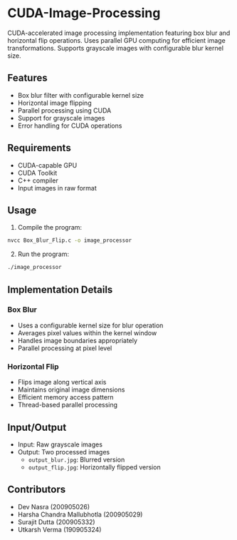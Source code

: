 # CUDA-Image-Processing
CUDA-accelerated image processing implementation featuring box blur and horizontal flip operations. Uses parallel GPU computing for efficient image transformations. Supports grayscale images with configurable blur kernel size.

## Features
- Box blur filter with configurable kernel size
- Horizontal image flipping
- Parallel processing using CUDA
- Support for grayscale images
- Error handling for CUDA operations

## Requirements
- CUDA-capable GPU
- CUDA Toolkit
- C++ compiler
- Input images in raw format

## Usage
1. Compile the program:
```bash
nvcc Box_Blur_Flip.c -o image_processor
```

2. Run the program:
```bash
./image_processor
```

## Implementation Details

### Box Blur
- Uses a configurable kernel size for blur operation
- Averages pixel values within the kernel window
- Handles image boundaries appropriately
- Parallel processing at pixel level

### Horizontal Flip
- Flips image along vertical axis
- Maintains original image dimensions
- Efficient memory access pattern
- Thread-based parallel processing

## Input/Output
- Input: Raw grayscale images
- Output: Two processed images
  - `output_blur.jpg`: Blurred version
  - `output_flip.jpg`: Horizontally flipped version

## Contributors
- Dev Nasra (200905026)
- Harsha Chandra Mallubhotla (200905029)
- Surajit Dutta (200905332)
- Utkarsh Verma (190905324)

